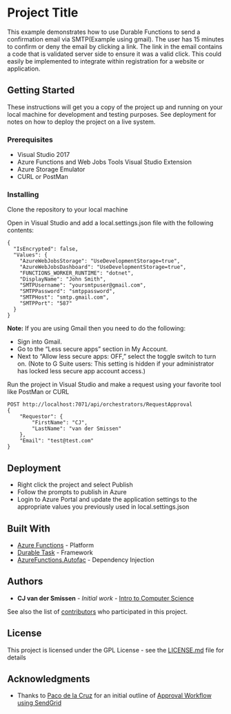 # Project Title

This example demonstrates how to use Durable Functions to send a confirmation email via SMTP(Example using gmail). The user has 15 minutes to confirm or deny the email by clicking a link. The link in the email contains a code that is validated server side to ensure it was a valid click. This could easily be implemented to integrate within registration for a website or application.

## Getting Started

These instructions will get you a copy of the project up and running on your local machine for development and testing purposes. See deployment for notes on how to deploy the project on a live system.

### Prerequisites

- Visual Studio 2017
- Azure Functions and Web Jobs Tools Visual Studio Extension
- Azure Storage Emulator
- CURL or PostMan

### Installing

Clone the repository to your local machine

Open in Visual Studio and add a local.settings.json file with the following contents:

```
{
  "IsEncrypted": false,
  "Values": {
    "AzureWebJobsStorage": "UseDevelopmentStorage=true",
    "AzureWebJobsDashboard": "UseDevelopmentStorage=true",
    "FUNCTIONS_WORKER_RUNTIME": "dotnet",
    "DisplayName": "John Smith",
    "SMTPUsername": "yoursmtpuser@gmail.com",
    "SMTPPassword": "smtppassword",
    "SMTPHost": "smtp.gmail.com",
    "SMTPPort": "587"
  }
}
```
**Note:** If you are using Gmail then you need to do the following:
- Sign into Gmail. 
- Go to the “Less secure apps” section in My Account. 
- Next to “Allow less secure apps: OFF,” select the toggle switch to turn on. (Note to G Suite users: This setting is hidden if your administrator has locked less secure app account access.)

Run the project in Visual Studio and make a request using your favorite tool like PostMan or CURL
```
POST http://localhost:7071/api/orchestrators/RequestApproval
{
	"Requestor": {
		"FirstName": "CJ",
		"LastName": "van der Smissen"
	},
	"Email": "test@test.com"
}
```

## Deployment

- Right click the project and select Publish
- Follow the prompts to publish in Azure
- Login to Azure Portal and update the application settings to the appropriate values you previously used in local.settings.json

## Built With

* [Azure Functions](https://azure.microsoft.com/en-us/services/functions/) - Platform
* [Durable Task](https://github.com/Azure/durabletask) - Framework
* [AzureFunctions.Autofac](https://github.com/introtocomputerscience/azure-function-autofac-dependency-injection) - Dependency Injection

## Authors

* **CJ van der Smissen** - *Initial work* - [Intro to Computer Science](https://github.com/introtocomputerscience)

See also the list of [contributors](https://github.com/introtocomputerscience/durable-functions-smtp-example/contributors) who participated in this project.

## License

This project is licensed under the GPL License - see the [LICENSE.md](LICENSE.md) file for details

## Acknowledgments

* Thanks to [Paco de la Cruz](https://twitter.com/pacodelacruz) for an initial outline of [Approval Workflow using SendGrid](https://blog.mexia.com.au/azure-durable-functions-approval-workflow-with-sendgrid)

